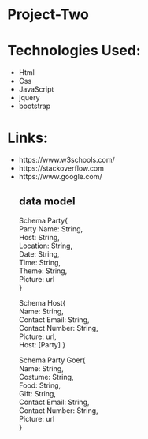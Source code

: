 # Project-Two

<h1>Technologies Used:</h1>
<ul><li>Html</li> <li>Css</li> <li>JavaScript</li> <li>jquery</li> <li>bootstrap</li></ul> 
<h1>Links:</h1>
<ul><li>https://www.w3schools.com/</li> 
<li>https://stackoverflow.com</li> 
<li>https://www.google.com/</li>
<h2> data model</h2>
Schema Party{ <br>
    Party Name: String, <br>
    Host: String, <br>
    Location: String, <br>
    Date: String, <br>
    Time: String, <br>
    Theme: String, <br>
    Picture: url <br>
}

Schema Host{ <br>
    Name: String, <br>
    Contact Email: String, <br>
    Contact Number: String, <br>
    Picture: url, <br>
    Host: [Party]
}

Schema Party Goer{ <br>
    Name: String, <br>
    Costume: String, <br>
    Food: String, <br>
    Gift: String, <br>
    Contact Email: String, <br>
    Contact Number: String, <br>
    Picture: url <br>
} <br>